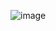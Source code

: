 ![image](https://github.com/kaizenics/its-preview/assets/94561281/3e2810ee-a099-43ca-acae-8d959c42204b)

